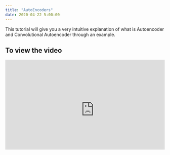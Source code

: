 ```yaml
---
title: "AutoEncoders"
date: 2020-04-22 5:00:00
---
```


This tutorial will give you a very intuitive explanation of what is Autoencoder and Convolutional Autoencoder through an example.


## To view the video

<div style="position: relative; padding-bottom: 56.25%; height: 0; overflow: hidden;">
  <iframe width="560" height="315" src="https://www.youtube.com/embed/FOqDY5NJFeI" frameborder="0" allow="accelerometer; autoplay; encrypted-media; gyroscope; picture-in-picture" allowfullscreen></iframe>
</div>

##
##

<a href="https://www.youtube.com/watch?v=FOqDY5NJFeI"  class="btn btn-info" role="button"> <i class="fa fa-youtube fa-2x" aria-hidden="true"></i></a> <a href="https://github.com/udaykiranreddykondreddy/Code-for-learn-machinelearning/tree/master/autoencoders"  class="btn btn-info" role="button"> <i class="fa fa-github fa-2x" aria-hidden="true"></i></a>
